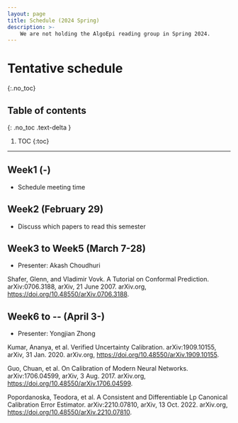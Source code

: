 ```yaml
---
layout: page
title: Schedule (2024 Spring)
description: >-
    We are not holding the AlgoEpi reading group in Spring 2024.
---
```


# Tentative schedule
{:.no_toc}

## Table of contents
{: .no_toc .text-delta }

1. TOC
{:toc}

---

## Week1 (-)

- Schedule meeting time

## Week2 (February 29)

- Discuss which papers to read this semester

## Week3 to Week5 (March 7-28)

- Presenter: Akash Choudhuri

Shafer, Glenn, and Vladimir Vovk. A Tutorial on Conformal Prediction. arXiv:0706.3188, arXiv, 21 June 2007. arXiv.org, https://doi.org/10.48550/arXiv.0706.3188.

## Week6 to -- (April 3-)

- Presenter: Yongjian Zhong

Kumar, Ananya, et al. Verified Uncertainty Calibration. arXiv:1909.10155, arXiv, 31 Jan. 2020. arXiv.org, https://doi.org/10.48550/arXiv.1909.10155.

Guo, Chuan, et al. On Calibration of Modern Neural Networks. arXiv:1706.04599, arXiv, 3 Aug. 2017. arXiv.org, https://doi.org/10.48550/arXiv.1706.04599.

Popordanoska, Teodora, et al. A Consistent and Differentiable Lp Canonical Calibration Error Estimator. arXiv:2210.07810, arXiv, 13 Oct. 2022. arXiv.org, https://doi.org/10.48550/arXiv.2210.07810.